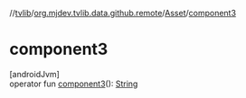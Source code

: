 //[tvlib](../../../index.md)/[org.mjdev.tvlib.data.github.remote](../index.md)/[Asset](index.md)/[component3](component3.md)

# component3

[androidJvm]\
operator fun [component3](component3.md)(): [String](https://kotlinlang.org/api/latest/jvm/stdlib/kotlin/-string/index.html)
